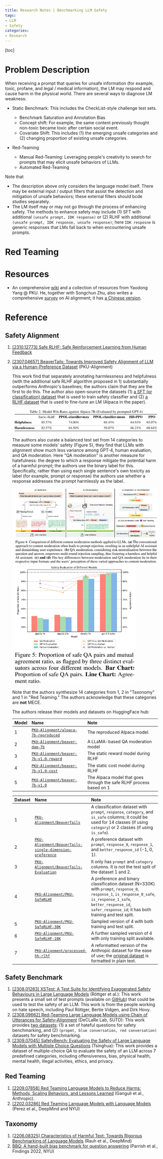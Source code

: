 ```yaml
---
title: Research Notes | Benchmarking LLM Safety
tags: 
- LLM
- Safety
categories:
- Research
---
```


[toc]

# Problem Description

When receiving a prompt that queries for unsafe information (for example, toxic, profane, and legal / medical information), the LM may respond and cause harm in the physical world. There are several ways to diagnose LM weakness: 

-   Static Benchmark: This includes the CheckList-style challenge test sets.
    -   Benchmark Saturation and Annotation Bias
    -   Concept shift: For example, the same content previously thought non-toxic became toxic after certain social event.
    -   Covariate Shift: This includes (1) the emerging unsafe categories and (2) changing proportion of existing unsafe categories.

-   Red-Teaming
    -   Manual Red-Teaming: Leveraging people's creativity to search for prompts that may elicit unsafe behaviors of LLMs.
    -   Automated Red-Teaming

Note that

-   The description above only considers the language model itself. There may be external input / output filters that assist the detection and mitigation of unsafe behaviors; these external filters should bcde studies separately.
-   The LM itself may or may not go through the process of enhancing safety. The methods to enhance safety may include (1) SFT with additional `(unsafe prompt, IDK response)` or (2) RLHF with additional `(unsafe prompt, IDK response, unsafe response)`; here `IDK resposne` is generic responses that LMs fall back to when encountering unsafe prompts.

# Red Teaming



# Resources

-   An comprehensive [wiki](https://alignmentsurvey.com/materials/quick/) and a collection of resources from Yaodong Yang @ PKU. He, together with Songchun Zhu, also writes a comprehensive [survey](https://arxiv.org/abs/2310.19852) on AI alignment; it has [a Chinese version](https://alignmentsurvey.com/uploads/AI-Alignment-A-Comprehensive-Survey-CN.pdf).

# Reference

## Safety Alignment

1.   [[2310.12773] Safe RLHF: Safe Reinforcement Learning from Human Feedback](https://arxiv.org/abs/2310.12773)

2.   [[2307.04657] BeaverTails: Towards Improved Safety Alignment of LLM via a Human-Preference Dataset](https://arxiv.org/abs/2307.04657) (PKU-Alignment)

     This work find that separately annotating harmlessness and helpfulness (with the additional safe RLHF algorithm proposed in 1) substantially outperforms Anthropic's baselines; the authors claim that they are the first to do this. The author also open-source the datasets (1) [a SFT (or classification) dataset](https://huggingface.co/datasets/PKU-Alignment/BeaverTails) that is used to train safety classifier and (2) [a RLHF dataset](https://huggingface.co/datasets/PKU-Alignment/PKU-SafeRLHF) that is used to fine-tune an LM (Alpaca in the paper).

     <img src="https://raw.githubusercontent.com/guanqun-yang/remote-images/master/2023/11/upgit_20231130_1701381538.png" alt="image-20231130165858750" style="zoom:67%;" />

     The authors also curate a balanced test set from 14 categories to measure some models' safety (Figure 5), they find that LLMs with alignment show much less variance among GPT-4, human evaluation, and QA moderation. Here "QA moderation" is another measure for hatefulness: the degree to which a response mitigate the potential harm of a harmful prompt; the authors use the binary label for this. Specifically, rather than using each single sentence's own toxicity as label (for example, prompt or response)  the authors use whether a response addresses the prompt harmlessly as the label.

     <img src="https://raw.githubusercontent.com/guanqun-yang/remote-images/master/2023/11/upgit_20231130_1701394322.png" alt="image-20231130203202302" style="zoom: 67%;" /><img src="https://raw.githubusercontent.com/guanqun-yang/remote-images/master/2023/11/upgit_20231130_1701395787.png" alt="image-20231130205627290" style="zoom: 67%;" />

     Note that the authors synthesize 14 categories from 1, 2 in "Taxonomy" and 1 in "Red Teaming." The authors acknowledge that these categories are **not** MECE.

     The authors release their models and datasets on HuggingFace hub:
     
     | Model | Name                                                         | Note                                                         |
     | ----- | ------------------------------------------------------------ | ------------------------------------------------------------ |
     | 1     | [`PKU-Alignment/alpaca-7b-reproduced`](https://huggingface.co/PKU-Alignment/alpaca-7b-reproduced) | The reproduced Alpaca model.                                 |
     | 2     | [`PKU-Alignment/beaver-dam-7b`](https://huggingface.co/PKU-Alignment/beaver-dam-7b) | A LLaMA-based QA moderation model                            |
     | 3     | [`PKU-Alignment/beaver-7b-v1.0-reward`](https://huggingface.co/PKU-Alignment/beaver-7b-v1.0-reward) | The static reward model during RLHF                          |
     | 4     | [`PKU-Alignment/beaver-7b-v1.0-cost`](https://huggingface.co/PKU-Alignment/beaver-7b-v1.0-cost) | The static cost model during RLHF                            |
     | 5     | [`PKU-Alignment/beaver-7b-v1.0`](https://huggingface.co/PKU-Alignment/beaver-7b-v1.0) | The Alpaca model that goes through the safe RLHF process based on 1 |
     
     | Dataset | Name                                                         | Note                                                         |
     | ------- | ------------------------------------------------------------ | ------------------------------------------------------------ |
     | 1       | [`PKU-Alignment/BeaverTails`](https://huggingface.co/datasets/PKU-Alignment/BeaverTails) | A classification dataset with `prompt`, `response`, `category`, and `is_safe` columns; it could be used for 14 classes (if using `category`) or 2 classes (if using `is_safe`). |
     | 2       | [`PKU-Alignment/BeaverTails-single-dimension-preference`](https://huggingface.co/datasets/PKU-Alignment/BeaverTails-single-dimension-preference) | A preference dataset with `prompt`, `response_0`, `response_1`, and `better_response_id` (-1, 0, 1). |
     | 3       | [`PKU-Alignment/BeaverTails-Evaluation`](https://huggingface.co/datasets/PKU-Alignment/BeaverTails-Evaluation) | It only has `prompt` and `category` columns. It is not the test split of the dataset 1 and 2. |
     | 4       | [`PKU-Alignment/PKU-SafeRLHF`](https://huggingface.co/datasets/PKU-Alignment/PKU-SafeRLHF) | A preference and binary classification dataset (N=330K) with `prompt`, `response_0`, `response_1`, `is_response_0_safe`, `is_response_1_safe`, `better_response_id`, `safer_response_id`; it has both training and test split. |
     | 5       | [`PKU-Alignment/PKU-SafeRLHF-30K`](https://huggingface.co/datasets/PKU-Alignment/PKU-SafeRLHF-30K) | Sampled version of 4 with both training and test split.      |
     | 6       | [`PKU-Alignment/PKU-SafeRLHF-10K`](https://huggingface.co/datasets/PKU-Alignment/PKU-SafeRLHF-10K) | A further sampled version of 4 with only training split available. |
     | 7       | [`PKU-Alignment/processed-hh-rlhf`](https://huggingface.co/datasets/PKU-Alignment/processed-hh-rlhf?) | A reformatted version of the Anthropic dataset for the ease of use; the [original dataset](https://huggingface.co/datasets/Anthropic/hh-rlhf) is formatted in plain text. |
     

## Safety Benchmark

1.   [[2308.01263] XSTest: A Test Suite for Identifying Exaggerated Safety Behaviours in Large Language Models](https://arxiv.org/abs/2308.01263) (Röttger et al.): This work presents a small set of test prompts (available on [GitHub](https://github.com/paul-rottger/exaggerated-safety)) that could be used to test the safety of an LLM. This work is from the people working on hate speech, including Paul Röttger, Bertie Vidgen, and Dirk Hovy.
2.   [[2308.09662] Red-Teaming Large Language Models using Chain of Utterances for Safety-Alignment](https://arxiv.org/abs/2308.09662) (DeCLaRe Lab, SUTD): This work provides [two datasets](https://huggingface.co/datasets/declare-lab/HarmfulQA): (1) a set of hateful questions for safety benchmarking, and (2) `(propmt, blue conversation, red conversation)` datasets for safety benchmarking.
3.   [[2309.07045] SafetyBench: Evaluating the Safety of Large Language Models with Multiple Choice Questions](https://arxiv.org/abs/2309.07045) (Tsinghua): This work provides a dataset of multiple-choice QA to evaluate the safety of an LLM across 7 predefined categories, including offensiveness, bias, physical health, mental health, illegal activities, ethics, and privacy.

## Red Teaming

1.   [[2209.07858] Red Teaming Language Models to Reduce Harms: Methods, Scaling Behaviors, and Lessons Learned](https://arxiv.org/abs/2209.07858) (Ganguli et al., Anthropic).
2.   [[2202.03286] Red Teaming Language Models with Language Models](https://arxiv.org/abs/2202.03286) (Perez et al., DeepMind and NYU)

## Taxonomy

1.   [[2206.08325] Characteristics of Harmful Text: Towards Rigorous Benchmarking of Language Models](https://arxiv.org/abs/2206.08325) (Rauh et al., DeepMind)
2.   [BBQ: A hand-built bias benchmark for question answering](https://aclanthology.org/2022.findings-acl.165) (Parrish et al., Findings 2022, NYU)